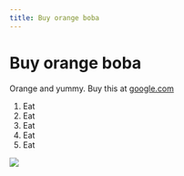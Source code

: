 ```yaml
---
title: Buy orange boba
---
```


# Buy orange boba

Orange and yummy. Buy this at [google.com](https://google.com)

1. Eat
2. Eat
3. Eat
4. Eat
5. Eat

![](https://raw.githubusercontent.com/aheze/SupportDocs/DataSource/Images/orangeBoba.jpg)

